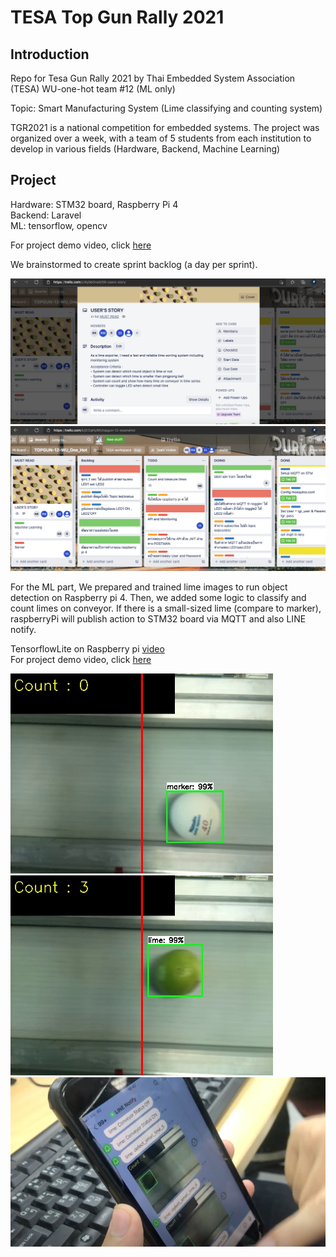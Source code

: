# TESA Top Gun Rally 2021

## Introduction

Repo for Tesa Gun Rally 2021 by Thai Embedded System Association (TESA)
WU-one-hot team #12 (ML only)

Topic: Smart Manufacturing System (Lime classifying and counting system)

TGR2021 is a national competition for embedded systems. The project was organized over a week, with a team of 5 students from each institution to develop in various fields (Hardware, Backend, Machine Learning)


## Project
Hardware: STM32 board, Raspberry Pi 4 <br />
Backend: Laravel <br />
ML: tensorflow, opencv <br />

For project demo video, click [here](https://youtu.be/aTOO-XAYvOc) <br />

We brainstormed to create sprint backlog (a day per sprint). <br />


![alt](User_story2.png)
![alt](User_story2-2.png)
 
 For the ML part, We prepared and trained lime images to run object detection on Raspberry pi 4. Then, we added some logic to classify and count limes on conveyor. If there is a small-sized lime (compare to marker), raspberryPi will publish action to STM32 board via MQTT and also LINE notify.   


TensorflowLite on Raspberry pi [video](https://youtu.be/5YDpVrRVxgk) <br />
For project demo video, click [here](https://youtu.be/aTOO-XAYvOc)

![alt](out_put_0.jpg)
![alt](out_put_1.jpg)
![alt](line_notify.png)



